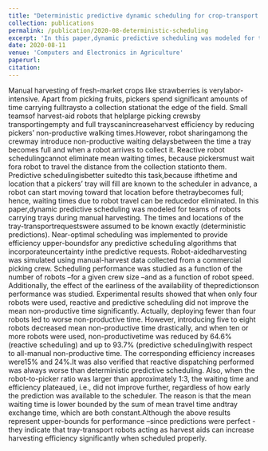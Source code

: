 ```yaml
---
title: "Deterministic predictive dynamic scheduling for crop-transport robots acting as harvesting-aids"
collection: publications
permalink: /publication/2020-08-deterministic-scheduling
excerpt: 'In this paper,dynamic predictive scheduling was modeled for teams of robots carrying trays during manual harvesting. The times and locations of the tray-transportrequestswere assumed to be known exactly (deterministic predictions). Near-optimal scheduling was implemented to provide efficiency upper-boundsfor any predictive scheduling algorithms that incorporateuncertainty inthe predictive requests. Robot-aidedharvesting was simulated using manual-harvest data collected from a commercial picking crew. Scheduling performance was studied as a function of the number of robots, for a given crew size, and as a function of robot speed. Additionally, the effect of the earliness of the availability of thepredictionson performance was studied.'
date: 2020-08-11
venue: 'Computers and Electronics in Agriculture'
paperurl: 
citation: 
---
```

Manual harvesting of fresh-market crops like strawberries is verylabor-intensive. Apart from picking fruits, pickers spend significant amounts of time carrying fulltraysto a collection stationat the edge of the field. Small teamsof harvest-aid robots that helplarge picking crewsby transportingempty and full trayscanincreaseharvest efficiency by reducing pickers’ non-productive walking times.However, robot sharingamong the crewmay introduce non-productive waiting delaysbetween the time a tray becomes full and when a robot arrives to collect it. Reactive robot schedulingcannot eliminate mean waiting times, because pickersmust wait fora robot to travel the distance from the collection stationto them. Predictive schedulingisbetter suitedto this task,because ifthetime and location that a pickers’ tray will fill are known to the scheduler in advance, a robot can start moving toward that location before thetraybecomes full; hence, waiting times due to robot travel can be reducedor eliminated. In this paper,dynamic predictive scheduling was modeled for teams of robots carrying trays during manual harvesting. The times and locations of the tray-transportrequestswere assumed to be known exactly (deterministic predictions). Near-optimal scheduling was implemented to provide efficiency upper-boundsfor any predictive scheduling algorithms that incorporateuncertainty inthe predictive requests. Robot-aidedharvesting was simulated using manual-harvest data collected from a commercial picking crew. Scheduling performance was studied as a function of the number of robots –for a given crew size –and as a function of robot speed. Additionally, the effect of the earliness of the availability of thepredictionson performance was studied. Experimental results showed that when only four robots were used, reactive and predictive scheduling did not improve the mean non-productive time significantly. Actually, deploying fewer than four robots led to worse non-productive time. However, introducing five to eight robots decreased mean non-productive time drastically, and when ten or more robots were used, non-productivetime was reduced by 64.6% (reactive scheduling) and up to 93.7% (predictive scheduling)with respect to all-manual non-productive time. The corresponding efficiency increases were15% and 24%.It was also verified that reactive dispatching performed was always worse than deterministic predictive scheduling. Also, when the robot-to-picker ratio was larger than approximately 1:3, the waiting time and efficiency plateaued, i.e., did not improve further, regardless of how early the prediction was available to the scheduler. The reason is that the mean waiting time is lower bounded by the sum of mean travel time andtray exchange time, which are both constant.Although the above results represent upper-bounds for performance –since predictions were perfect -they indicate that tray-transport robots acting as harvest aids can increase harvesting efficiency significantly when scheduled properly. 